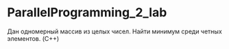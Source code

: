 # ParallelProgramming_2_lab
Дан одномерный массив из целых чисел. Найти минимум среди четных элементов. (C++)

